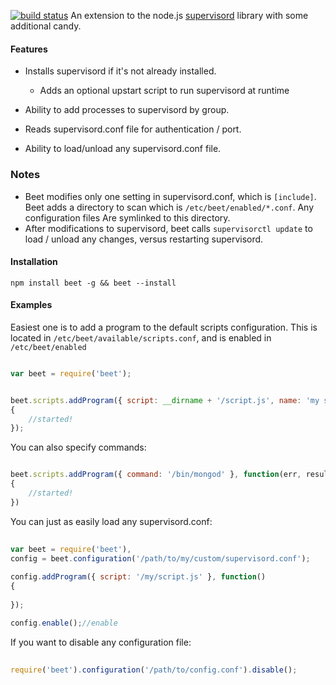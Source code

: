 [![build status](https://secure.travis-ci.org/crcn/beet.png)](http://travis-ci.org/crcn/beet)
An extension to the node.js [supervisord](https://github.com/spiceapps/supervisord) library with some additional candy. 

#### Features

- Installs supervisord if it's not already installed.
	- Adds an optional upstart script to run supervisord at runtime

- Ability to add processes to supervisord by group.
- Reads supervisord.conf file for authentication / port.    
- Ability to load/unload any supervisord.conf file.

                                     
### Notes
                                
- Beet modifies only one setting in supervisord.conf, which is `[include]`. Beet adds a directory to scan which is `/etc/beet/enabled/*.conf`. Any configuration files
Are symlinked to this directory. 
- After modifications to supervisord, beet calls `supervisorctl update` to load / unload any changes, versus restarting supervisord.        

#### Installation

	npm install beet -g && beet --install

#### Examples

Easiest one is to add a program to the default scripts configuration. This is located in `/etc/beet/available/scripts.conf`, and
is enabled in `/etc/beet/enabled` 

```javascript

var beet = require('beet');


beet.scripts.addProgram({ script: __dirname + '/script.js', name: 'my script' }, function(err, result)
{
	//started!
});                    

```    

You can also specify commands:
   
```javascript                 

beet.scripts.addProgram({ command: '/bin/mongod' }, function(err, result)
{
	//started!
})            

````
                                
You can just as easily load any supervisord.conf:

```javascript
   
var beet = require('beet'),
config = beet.configuration('/path/to/my/custom/supervisord.conf');          
                    
config.addProgram({ script: '/my/script.js' }, function()
{
	
});

config.enable();//enable

```                     

If you want to disable any configuration file:

```javascript
   
require('beet').configuration('/path/to/config.conf').disable();

```        
                                            
